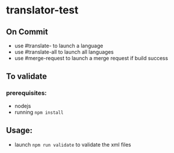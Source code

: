 # translator-test

## On Commit
* use #translate-<lang> to launch a language
* use #translate-all to launch all languages
* use #merge-request to launch a merge request if build success

## To validate

### prerequisites:
* nodejs
* running `npm install`


## Usage:
* launch `npm run validate` to validate the xml files
